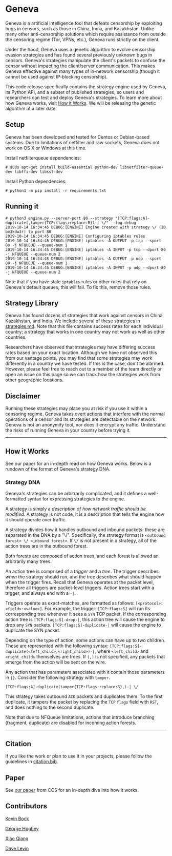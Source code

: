 # Geneva

Geneva is a artificial intelligence tool that defeats censorship by exploiting bugs in censors, such as those in China, India, and Kazakhstan. Unlike many other anti-censorship solutions which require assistance from outside the censoring regime (Tor, VPNs, etc.), Geneva runs strictly on the client.

Under the hood, Geneva uses a genetic algorithm to evolve censorship evasion strategies and has found several previously unknown bugs in censors. Geneva's strategies manipulate the client's packets to confuse the censor without impacting the client/server communication. This makes Geneva effective against many types of in-network censorship (though it cannot be used against IP-blocking censorship). 

This code release specifically contains the strategy engine used by Geneva, its Python API, and a subset of published strategies, so users and researchers can test and deploy Geneva's strategies. To learn more about how Geneva works, visit [How it Works](#How-it-Works). We will be releasing the genetic algorithm at a later date.

## Setup

Geneva has been developed and tested for Centos or Debian-based systems. Due to limitations of
netfilter and raw sockets, Geneva does not work on OS X or Windows at this time.

Install netfilterqueue dependencies:
```
# sudo apt-get install build-essential python-dev libnetfilter-queue-dev libffi-dev libssl-dev
```

Install Python dependencies:
```
# python3 -m pip install -r requirements.txt
```

## Running it

```
# python3 engine.py --server-port 80 --strategy "[TCP:flags:A]-duplicate(,tamper{TCP:flags:replace:R})-| \/" --log debug
2019-10-14 16:34:45 DEBUG:[ENGINE] Engine created with strategy \/ (ID bm3kdw3r) to port 80
2019-10-14 16:34:45 DEBUG:[ENGINE] Configuring iptables rules
2019-10-14 16:34:45 DEBUG:[ENGINE] iptables -A OUTPUT -p tcp --sport 80 -j NFQUEUE --queue-num 1
2019-10-14 16:34:45 DEBUG:[ENGINE] iptables -A INPUT -p tcp --dport 80 -j NFQUEUE --queue-num 2
2019-10-14 16:34:45 DEBUG:[ENGINE] iptables -A OUTPUT -p udp --sport 80 -j NFQUEUE --queue-num 1
2019-10-14 16:34:45 DEBUG:[ENGINE] iptables -A INPUT -p udp --dport 80 -j NFQUEUE --queue-num 2
```

Note that if you have stale `iptables` rules or other rules that rely on Geneva's default queues,
this will fail. To fix this, remove those rules. 

## Strategy Library

Geneva has found dozens of strategies that work against censors in China, Kazakhstan, and India. We include several of these strategies in [strategies.md](strategies.md). Note that this file contains success rates for each individual country; a strategy that works in one country may not work as well as other countries.

Researchers have observed that strategies may have differing success rates based on your exact location. Although we have not observed this from our vantage points, you may find that some strategies may work differently in a country we have tested. If this is the case, don't be alarmed. However, please feel free to reach out to a member of the team directly or open an issue on this page so we can track how the strategies work from other geographic locations.

## Disclaimer

Running these strategies may place you at risk if you use it within a censoring regime. Geneva takes overt actions that interfere with the normal operations of a censor and its strategies are detectable on the network. Geneva is not an anonymity tool, nor does it encrypt any traffic. Understand the risks of running Geneva in your country before trying it.

-------

## How it Works

See our paper for an in-depth read on how Geneva works. Below is a rundown of the format of Geneva's strategy DNA. 

### Strategy DNA

Geneva's strategies can be arbitrarily complicated, and it defines a well-formatted syntax for
expressing strategies to the engine.

A strategy is simply a _description of how network traffic should be modified_. A strategy is not
code, it is a description that tells the engine how it should operate over traffic. 

A strategy divides how it handles outbound and inbound packets: these are separated in the DNA by a 
"\\/". Specifically, the strategy format is `<outbound forest> \/ <inbound forest>`. If `\/` is not
present in a strategy, all of the action trees are in the outbound forest. 

Both forests are composed of action trees, and each forest is allowed an arbitrarily many trees. 

An action tree is comprised of a _trigger_ and a _tree_. The trigger describes _when_ the strategy
should run, and the tree describes what should happen when the trigger fires. Recall that Geneva
operates at the packet level, therefore all triggers are packet-level triggers. Action trees start
with a trigger, and always end with a `-|`. 

Triggers operate as exact-matches, are formatted as follows: `[<protocol>:<field>:<value>]`. For
example, the trigger: `[TCP:flags:S]` will run its corresponding tree whenever it sees a `SYN`
TCP packet. If the corresponding action tree is `[TCP:flags:S]-drop-|`, this action tree will cause
the engine to drop any `SYN` packets. `[TCP:flags:S]-duplicate-|` will cause the engine to
duplicate the SYN packet.

Depending on the type of action, some actions can have up to two children. These are represented
with the following syntax: `[TCP:flags:S]-duplicate(<left_child>,<right_child>)-|`, where
`<left_child>` and `<right_child>` themselves are trees. If `(,)` is not specified, any packets
that emerge from the action will be sent on the wire. 

Any action that has parameters associated with it contain those parameters in `{}`. Consider the
following strategy with `tamper`.
```
[TCP:flags:A]-duplicate(tamper{TCP:flags:replace:R},)-| \/
```
This strategy takes outbound `ACK` packets and duplicates them. To the first duplicate, it tampers
the packet by replacing the `TCP` `flags` field with `RST`, and does nothing to the second
duplicate. 

Note that due to NFQueue limitations, actions that introduce branching (fragment, duplicate) are
disabled for incoming action forests. 

-------

## Citation

If you like the work or plan to use it in your projects, please follow the guidelines in [citation.bib](https://github.com/Kkevsterrr/geneva/blob/master/citation.bib).

## Paper

See [our paper](http://geneva.cs.umd.edu/papers/geneva_ccs19.pdf) from CCS for an in-depth dive into how it works.

## Contributors

[Kevin Bock](https://github.com/Kkevsterrr)

[George Hughey](https://github.com/ecthros)

[Xiao Qiang](https://twitter.com/rockngo)

[Dave Levin](https://www.cs.umd.edu/~dml/)
